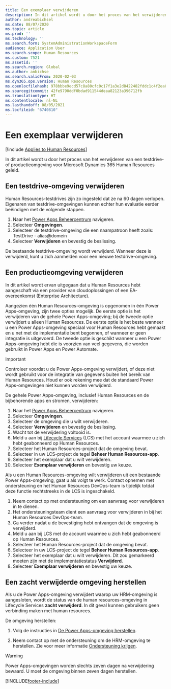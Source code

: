 ```yaml
---
title: Een exemplaar verwijderen
description: In dit artikel wordt u door het proces van het verwijderen van een testdrive- of productieomgeving voor Microsoft Dynamics 365 Human Resources geleid.
author: andreabichsel
ms.date: 08/07/2020
ms.topic: article
ms.prod: ''
ms.technology: ''
ms.search.form: SystemAdministrationWorkspaceForm
audience: Application User
ms.search.scope: Human Resources
ms.custom: 7521
ms.assetid: ''
ms.search.region: Global
ms.author: anbichse
ms.search.validFrom: 2020-02-03
ms.dyn365.ops.version: Human Resources
ms.openlocfilehash: 978bbbe9ecd57c8a80cfc0c17f1a3e2d8422482fddc1c4f2ea0bc8ac91d6615c
ms.sourcegitcommit: 42fe9790ddf0bdad911544deaa82123a396712fb
ms.translationtype: HT
ms.contentlocale: nl-NL
ms.lasthandoff: 08/05/2021
ms.locfileid: "6740810"
---
```

# <a name="remove-an-instance"></a>Een exemplaar verwijderen

[!include [Applies to Human Resources](../includes/applies-to-hr.md)]

In dit artikel wordt u door het proces van het verwijderen van een testdrive- of productieomgeving voor Microsoft Dynamics 365 Human Resources geleid.

## <a name="remove-a-test-drive-environment"></a>Een testdrive-omgeving verwijderen

Human Resources-testdrives zijn zo ingesteld dat ze na 60 dagen verlopen. Eigenaren van testdrive-omgevingen kunnen echter hun evaluatie eerder beëindigen met de volgende stappen. 

1. Naar het [Power Apps Beheercentrum](https://admin.businessplatform.microsoft.com/) navigeren.
2. Selecteer **Omgevingen**.
3. Selecteer de testdrive-omgeving die een naampatroon heeft zoals: TestDrive - alias@domein
4. Selecteer **Verwijderen** en bevestig de beslissing. 

De bestaande testdrive-omgeving wordt verwijderd. Wanneer deze is verwijderd, kunt u zich aanmelden voor een nieuwe testdrive-omgeving. 

## <a name="remove-a-production-environment"></a>Een productieomgeving verwijderen

In dit artikel wordt ervan uitgegaan dat u Human Resources hebt aangeschaft via een provider van cloudoplossingen of een EA-overeenkomst (Enterprise Architecture). 

Aangezien één Human Resources-omgeving is opgenomen in één Power Apps-omgeving, zijn twee opties mogelijk. De eerste optie is het verwijderen van de gehele Power Apps-omgeving; bij de tweede optie verwijdert u alleen Human Resources. De eerste optie is het beste wanneer u een Power Apps-omgeving speciaal voor Human Resources hebt gemaakt en u net met de implementatie bent begonnen, of wanneer er geen integratie is uitgevoerd. De tweede optie is geschikt wanneer u een Power Apps-omgeving hebt die is voorzien van veel gegevens, die worden gebruikt in Power Apps en Power Automate.

> [!Important]
> Controleer voordat u de Power Apps-omgeving verwijdert, of deze niet wordt gebruikt voor de integratie van gegevens buiten het bereik van Human Resources. Houd er ook rekening mee dat de standaard Power Apps-omgevingen niet kunnen worden verwijderd. 

De gehele Power Apps-omgeving, inclusief Human Resources en de bijbehorende apps en stromen, verwijderen:

1. Naar het [Power Apps Beheercentrum](https://admin.businessplatform.microsoft.com/) navigeren.
2. Selecteer **Omgevingen**.
3. Selecteer de omgeving die u wilt verwijderen.
4. Selecteer **Verwijderen** en bevestig de beslissing. 
5. Wacht tot de verwijdering voltooid is.
6. Meld u aan bij [Lifecycle Services](https://lcs.dynamics.com/Logon/Index) (LCS) met het account waarmee u zich hebt geabonneerd op Human Resources. 
7. Selecteer het Human Resources-project dat de omgeving bevat. 
8. Selecteer in uw LCS-project de tegel **Beheer Human Resources-app**. 
9. Selecteer het exemplaar dat u wilt verwijderen. 
10. Selecteer **Exemplaar verwijderen** en bevestig uw keuze.  

Als u een Human Resources-omgeving wilt verwijderen uit een bestaande Power Apps-omgeving, gaat u als volgt te werk. Contact opnemen met ondersteuning en het Human Resources DevOps-team is tijdelijk totdat deze functie rechtstreeks in de LCS is ingeschakeld.

1. Neem contact op met ondersteuning om een aanvraag voor verwijderen in te dienen.
2. Het ondersteuningsteam dient een aanvraag voor verwijderen in bij het Human Resources DevOps-team. 
3. Ga verder nadat u de bevestiging hebt ontvangen dat de omgeving is verwijderd.
4. Meld u aan bij LCS met de account waarmee u zich hebt geabonneerd op Human Resources. 
5. Selecteer het Human Resources-project dat de omgeving bevat. 
6. Selecteer in uw LCS-project de tegel **Beheer Human Resources-app**. 
7. Selecteer het exemplaar dat u wilt verwijderen. Dit zou gemarkeerd moeten zijn met de implementatiestatus **Verwijderd**.
8. Selecteer **Exemplaar verwijderen** en bevestig uw keuze. 

## <a name="recover-a-soft-deleted-environment"></a>Een zacht verwijderde omgeving herstellen

Als u de Power Apps-omgeving verwijdert waarop uw HRM-omgeving is aangesloten, wordt de status van de human resources-omgeving in Lifecycle Services **zacht verwijderd**. In dit geval kunnen gebruikers geen verbinding maken met human resources.

De omgeving herstellen:

1. Volg de instructies in [De Power Apps-omgeving herstellen](/power-platform/admin/recover-environment.md).

2. Neem contact op met de ondersteuning om de HRM-omgeving te herstellen. Zie voor meer informatie [Ondersteuning krijgen](../fin-ops-core/dev-itpro/lifecycle-services/lcs-support.md).

> [!Warning]
> Power Apps-omgevingen worden slechts zeven dagen na verwijdering bewaard. U moet de omgeving binnen zeven dagen herstellen.


[!INCLUDE[footer-include](../includes/footer-banner.md)]